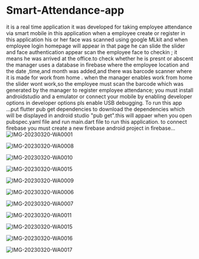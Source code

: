 # Smart-Attendance-app
it is a real time application
it was developed for taking employee attendance via smart mobile
in this application when a employee create or register in this application his or her face was scanned
using google MLkit 
and when employee login homepage will appear in that page he can slide the slider and face authentication appear scan the employee face to checkin ;
it means he was arrived at the office.to check whether he is presnt or abscent the manager uses a database in firebase 
where the employee location and the date ,time,and month was added,and there was barcode scanner where it is made for work from home .
when the manager enables work from home the slider wont work,so the employee must scan the barcode which was generated by the manager to register employee attendance;
you must install androidstudio and a emulator or connect your mobile by enabling developer options in developer options pls enable USB debugging.
To run this app ...put flutter pub get dependencies to download the dependencies which will be displayed in android studio "pub get".this will appaer when you open pubspec.yaml file
and run main.dart file to run this application.
to connect firebase you must create a new firebase android project in firebase...
![IMG-20230320-WA0001](https://user-images.githubusercontent.com/126334039/229570954-aef6beb2-ab24-4b69-b869-35357fe491e8.jpg)

![IMG-20230320-WA0008](https://user-images.githubusercontent.com/126334039/229571101-6727f925-7a87-40c0-850a-cb7f7161df59.jpg)

![IMG-20230320-WA0010](https://user-images.githubusercontent.com/126334039/229571288-7a45df46-91d4-417e-a692-66cb1067948a.jpg)

![IMG-20230320-WA0015](https://user-images.githubusercontent.com/126334039/229571332-93e61a3d-96ef-4e50-b4ce-ff51201b669b.jpg)

![IMG-20230320-WA0009](https://user-images.githubusercontent.com/126334039/229571368-6a5435f0-3086-4d1e-8991-c846f7a8766c.jpg)

![IMG-20230320-WA0006](https://user-images.githubusercontent.com/126334039/229571451-c6028f8a-276b-4d49-8632-02a1a642e314.jpg)

![IMG-20230320-WA0007](https://user-images.githubusercontent.com/126334039/229571586-33213858-577e-4e2f-8053-c77d0352e6ee.jpg)

![IMG-20230320-WA0011](https://user-images.githubusercontent.com/126334039/229571679-532b1f97-291e-4795-8c70-2f2287a9b6dd.jpg)

![IMG-20230320-WA0015](https://user-images.githubusercontent.com/126334039/229571824-44801c53-6fbc-4ac6-a9b6-4d74105ed037.jpg)

![IMG-20230320-WA0016](https://user-images.githubusercontent.com/126334039/229571852-830047df-0f40-44e9-8c19-f88290fdabd5.jpg)

![IMG-20230320-WA0017](https://user-images.githubusercontent.com/126334039/229571865-ae5d3b7e-9d18-4cf1-b7dd-aa176036baf6.jpg)


